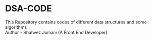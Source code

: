 # DSA-CODE
This Repository contains codes of different data structures and some algorithms
<br>
Author - Shahvez Jumani (A Front End Developer)
